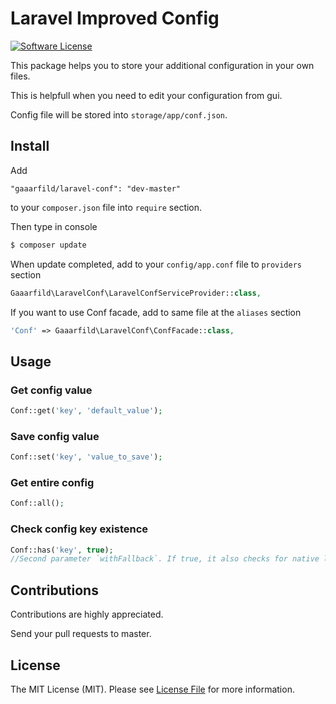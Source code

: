 # Laravel Improved Config

[![Software License](https://img.shields.io/badge/license-MIT-brightgreen.svg?style=flat-square)](LICENSE.md)

This package helps you to store your additional configuration in your own files.

This is helpfull when you need to edit your configuration from gui.

Config file will be stored into `storage/app/conf.json`.

## Install

Add 

```
"gaaarfild/laravel-conf": "dev-master"
```

to your `composer.json` file into `require` section.

Then type in console

``` bash
$ composer update
```

When update completed, add to your `config/app.conf` file to `providers` section

``` php
Gaaarfild\LaravelConf\LaravelConfServiceProvider::class,
```

If you want to use Conf facade, add to same file at the `aliases` section

``` php
'Conf' => Gaaarfild\LaravelConf\ConfFacade::class,
```




## Usage

### Get config value

``` php
Conf::get('key', 'default_value');
```

### Save config value

``` php
Conf::set('key', 'value_to_save');
```

### Get entire config

``` php
Conf::all();
```

### Check config key existence

``` php
Conf::has('key', true);
//Second parameter `withFallback`. If true, it also checks for native laravel config key existence.
```

## Contributions

Contributions are highly appreciated.

Send your pull requests to master.


## License

The MIT License (MIT). Please see [License File](https://github.com/dnoegel/php-xdg-base-dir/blob/master/LICENSE) for more information.


